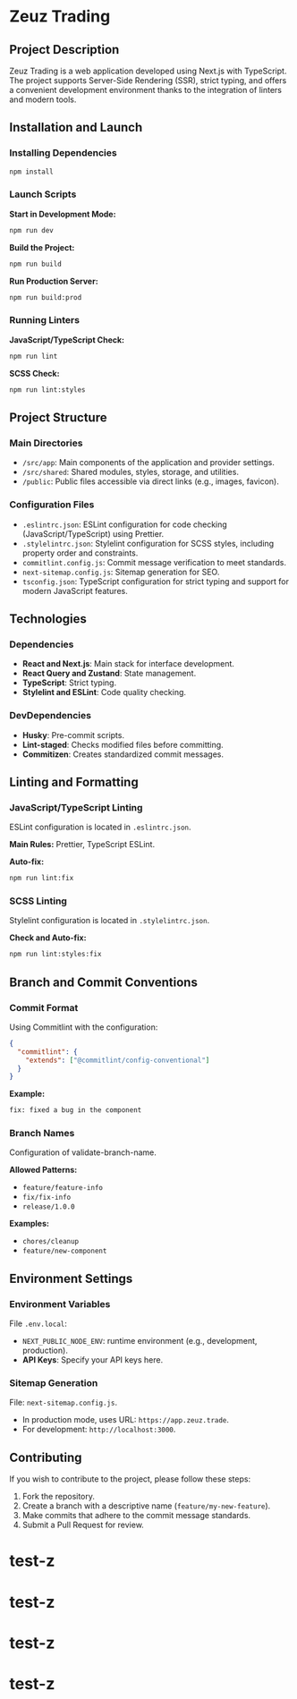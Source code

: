 # Zeuz Trading

## Project Description

Zeuz Trading is a web application developed using Next.js with TypeScript. The project supports Server-Side Rendering (SSR), strict typing, and offers a convenient development environment thanks to the integration of linters and modern tools.

## Installation and Launch

### Installing Dependencies

```bash
npm install
```

### Launch Scripts

**Start in Development Mode:**

```bash
npm run dev
```

**Build the Project:**

```bash
npm run build
```

**Run Production Server:**

```bash
npm run build:prod
```

### Running Linters

**JavaScript/TypeScript Check:**

```bash
npm run lint
```

**SCSS Check:**

```bash
npm run lint:styles
```

## Project Structure

### Main Directories

- `/src/app`: Main components of the application and provider settings.
- `/src/shared`: Shared modules, styles, storage, and utilities.
- `/public`: Public files accessible via direct links (e.g., images, favicon).

### Configuration Files

- `.eslintrc.json`: ESLint configuration for code checking (JavaScript/TypeScript) using Prettier.
- `.stylelintrc.json`: Stylelint configuration for SCSS styles, including property order and constraints.
- `commitlint.config.js`: Commit message verification to meet standards.
- `next-sitemap.config.js`: Sitemap generation for SEO.
- `tsconfig.json`: TypeScript configuration for strict typing and support for modern JavaScript features.

## Technologies

### Dependencies

- **React and Next.js**: Main stack for interface development.
- **React Query and Zustand**: State management.
- **TypeScript**: Strict typing.
- **Stylelint and ESLint**: Code quality checking.

### DevDependencies

- **Husky**: Pre-commit scripts.
- **Lint-staged**: Checks modified files before committing.
- **Commitizen**: Creates standardized commit messages.

## Linting and Formatting

### JavaScript/TypeScript Linting

ESLint configuration is located in `.eslintrc.json`.

**Main Rules:** Prettier, TypeScript ESLint.

**Auto-fix:**

```bash
npm run lint:fix
```

### SCSS Linting

Stylelint configuration is located in `.stylelintrc.json`.

**Check and Auto-fix:**

```bash
npm run lint:styles:fix
```

## Branch and Commit Conventions

### Commit Format

Using Commitlint with the configuration:

```json
{
  "commitlint": {
    "extends": ["@commitlint/config-conventional"]
  }
}
```

**Example:**

```bash
fix: fixed a bug in the component
```

### Branch Names

Configuration of validate-branch-name.

**Allowed Patterns:**

- `feature/feature-info`
- `fix/fix-info`
- `release/1.0.0`

**Examples:**

- `chores/cleanup`
- `feature/new-component`

## Environment Settings

### Environment Variables

File `.env.local`:

- `NEXT_PUBLIC_NODE_ENV`: runtime environment (e.g., development, production).
- **API Keys**: Specify your API keys here.

### Sitemap Generation

File: `next-sitemap.config.js`.

- In production mode, uses URL: `https://app.zeuz.trade`.
- For development: `http://localhost:3000`.

## Contributing

If you wish to contribute to the project, please follow these steps:

1. Fork the repository.
2. Create a branch with a descriptive name (`feature/my-new-feature`).
3. Make commits that adhere to the commit message standards.
4. Submit a Pull Request for review.
# test-z
# test-z
# test-z
# test-z
